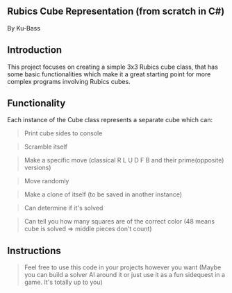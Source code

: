 ## Rubics Cube Representation (from scratch in C#)
By Ku-Bass
## Introduction

This project focuses on creating a simple 3x3 Rubics cube class, that has some basic functionalities which make it a great starting point for more complex programs 
involving Rubics cubes.

## Functionality 

Each instance of the Cube class represents a separate cube which can:


>Print cube sides to console

>Scramble itself

>Make a specific move  (classical R L U D F B and their prime(opposite) versions)

>Move randomly

>Make a clone of itself (to be saved in another instance)

>Can determine if it's solved

>Can tell you how many squares are of the correct color (48 means cube is solved => middle pieces don't count)

## Instructions 

>Feel free to use this code in your projects however you want (Maybe you can build a solver AI around it or just use it as a fun sidequest in a game. It's totally up to you)

